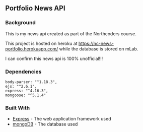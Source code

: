 ## Portfolio News API

### Background

This is my news api created as part of the Northcoders course.

This project is hosted on heroku at https://nc-news-portfolio.herokuapp.com/ while the database is stored on mLab.

I can confirm this news api is 100% unofficial!!!

### Dependencies

    body-parser: "^1.18.3",
    ejs: "^2.6.1",
    express: "^4.16.3",
    mongoose: "^5.1.4"

### Built With

- [Express](https://expressjs.com/) - The web application framework used
- [mongoDB](https://www.mongodb.com) - The database used
